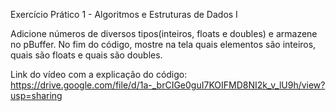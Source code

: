 Exercício Prático 1 - Algoritmos e Estruturas de Dados I

Adicione números de diversos tipos(inteiros, floats e doubles) e armazene no pBuffer.
No fim do código, mostre na tela quais elementos são inteiros, quais são floats e quais são doubles.

Link do vídeo com a explicação do código: https://drive.google.com/file/d/1a-_brCIGe0guI7KOIFMD8NI2k_v_lU9h/view?usp=sharing

